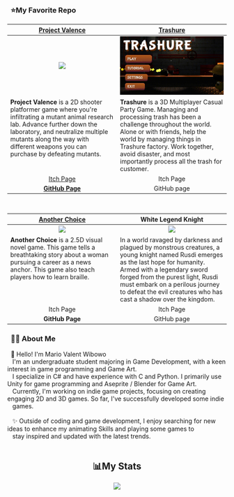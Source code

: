 ### &nbsp; ⭐My Favorite Repo
<table align="center">
  <thead>
    <tr>
      <th width="50%" align="center"><a href="https://github.com/Felixwijaya04/Project-Valence">Project Valence</a></th>
      <th width="50%" align="center"><a href="https://github.com/Gramonesk/Treasure">Trashure</a></th>
    </tr>
  </thead>
  <tbody>
    <tr>
      <td align="center"><img src="https://github.com/Felixwijaya04/Felixwijaya04/blob/main/images/unity%20TG10%202024-05-27%2023-41-48%20(3).gif"/></td>
      <td align="center"><img src ="https://github.com/ORIAMM/ORIAMM/blob/main/images/Trashure%20Gif.gif"/></td>
    </tr>
    <tr>
      <td valign="text-top"><b>Project Valence</b> is a 2D shooter platformer game where you're infiltrating a mutant animal research lab. Advance further down the laboratory, and neutralize multiple mutants along the way with different weapons you can purchase by defeating mutants.</td>
      <td valign="text-top"><b>Trashure</b> is a 3D Multiplayer Casual Party Game. Managing and processing trash has been a challenge throughout the world. Alone or with friends, help the world by managing things in Trashure factory. Work together, avoid disaster, and most importantly process all the trash for customer.</td>
    </tr>
    <tr>
      <td align="center"><a href="https://bgdc.itch.io/project-valence">Itch Page</td>
      <td align="center"><a>Itch Page</td>
    </tr>
    <tr>
      <td align="center"><a href="https://github.com/Felixwijaya04/Project-Valence"><b>GitHub Page</b></td>
      <td align="center"><a>GitHub page</td>
    </tr>
  </tbody>
</table>
        
<br/>

<table align="center">
<thead>
  <tr>
    <th width="50%" align="center"><a href="https://github.com/Felixwijaya04/AnotherChoice_readme">Another Choice</a></th>
    <th width="50%" align="center"><a>White Legend Knight</a></th>
  </tr>
</thead>
<tbody>
  <tr>
    <td align="center"><img src="https://github.com/ORIAMM/ORIAMM/blob/main/images/Gif_Another_Choice_1.gif"/></td>
    <td align="center"><img src="https://github.com/ORIAMM/ORIAMM/blob/main/images/GIF%20Resized.gif"/></td>
  </tr>
  <tr>
    <td valign="text-top"><b>Another Choice</b> is a 2.5D visual novel game. This game tells a breathtaking story about a woman pursuing a career as a news anchor. This game also teach players how to learn braille.</td>
    <td valign="text-top">In a world ravaged by darkness and plagued by monstrous creatures, a young knight named Rusdi emerges as the last hope for humanity. Armed with a legendary sword forged from the purest light, Rusdi must embark on a perilous journey to defeat the evil creatures who has cast a shadow over the kingdom.</td>
  </tr>
  <tr>
    <td align="center"><a>Itch Page</td>
    <td align="center"><a>Itch Page</td>
  </tr>
  <tr>
    <td align="center"><a><b>GitHub Page</b></td>
    <td align="center"><a>GitHub page</td>
  </tr>
</tbody>
</table>   
  

        
### &nbsp; 🕵🏻 About Me

&nbsp;&nbsp;👋 Hello! I'm Mario Valent Wibowo <br>&nbsp;&nbsp;  I'm an undergraduate student majoring in Game Development, with a keen interest in game programming and Game Art. <br>&nbsp;&nbsp; I specialize in C# and have experience with C and Python. I primarily use Unity for game programming and Aseprite / Blender for Game Art.<br>&nbsp;&nbsp; Currently, I'm working on indie game projects, focusing on creating engaging 2D and 3D games. So far, I've successfully developed some indie<br>&nbsp;&nbsp; games. <br><br>&nbsp;&nbsp; ✨ Outside of coding and game development, I enjoy searching for new ideas to enhance my animating Skills and playing some games to<br>&nbsp;&nbsp; stay inspired and updated with the latest trends.<br><br>

<h2 align="center">📊My Stats</h2>

<p align="center">
<picture>
   <source
    srcset="https://github-readme-stats.vercel.app/api?username=ORIAMM&show_icons=true&theme=dark"
    media="(prefers-color-scheme: dark)"
  /> 
  <source
    srcset="https://github-readme-stats.vercel.app/api?username=ORIAMM&show_icons=true"
    media="(prefers-color-scheme: light), (prefers-color-scheme: no-preference)"
  />
  <img src="https://github-readme-stats.vercel.app/api?username=ORIAMM&show_icons=true" />
</picture>
</p>





